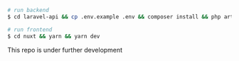 ```bash
# run backend
$ cd laravel-api && cp .env.example .env && composer install && php artisan serve

# run frontend
$ cd nuxt && yarn && yarn dev
```

This repo is under further development